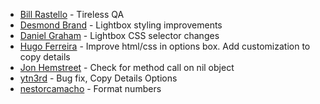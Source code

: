 - [Bill Rastello](https://github.com/wjr1985) - Tireless QA
- [Desmond Brand](https://github.com/dmnd) - Lightbox styling improvements
- [Daniel Graham](https://github.com/dngrhm) - Lightbox CSS selector changes
- [Hugo Ferreira](https://github.com/hugocf) - Improve html/css in options box. Add customization to copy details
- [Jon Hemstreet](https://github.com/hemstreet) - Check for method call on nil object
- [ytn3rd](https://github.com/ytn3rd) - Bug fix, Copy Details Options
- [nestorcamacho](https://github.com/nestorcamacho) - Format numbers
